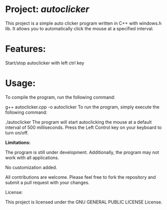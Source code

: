 # **Project:** *autoclicker*

This project is a simple auto clicker program written in C++ with windows.h lib. It allows you to automatically click the mouse at a specified interval.

# **Features:**

Start/stop autoclicker with left ctrl key
# **Usage:**

To compile the program, run the following command:

g++ autoclicker.cpp -o autoclicker
To run the program, simply execute the following command:

./autoclicker
The program will start autoclicking the mouse at a default interval of 500 milliseconds. Press the Left Control key on your keyboard to turn on/off.

**Limitations:**

The program is still under development. Additionally, the program may not work with all applications.

No customization added.


All contributions are welcome. Please feel free to fork the repository and submit a pull request with your changes.

License:

This project is licensed under the GNU GENERAL PUBLIC LICENSE License.
